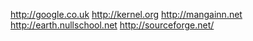http://google.co.uk http://kernel.org http://mangainn.net
http://earth.nullschool.net http://sourceforge.net/
